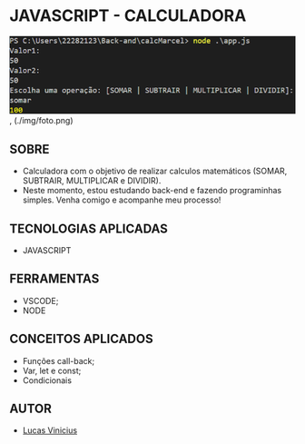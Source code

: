 # JAVASCRIPT - CALCULADORA

![](./img/foto.png), (./img/foto.png)

## **SOBRE**

- Calculadora com o objetivo de realizar calculos matemáticos (SOMAR, SUBTRAIR, MULTIPLICAR e DIVIDIR).
- Neste momento, estou estudando back-end e fazendo programinhas simples. 
   Venha comigo e acompanhe meu processo!

## **TECNOLOGIAS APLICADAS**

- JAVASCRIPT

## **FERRAMENTAS**

- VSCODE;
- NODE

## **CONCEITOS APLICADOS**

- Funções call-back;
- Var, let e const;
- Condicionais

## **AUTOR**

- [Lucas Vinicius](https://www.linkedin.com/in/lucas-vinicius-silva-686157219?lipi=urn%3Ali%3Apage%3Ad_flagship3_profile_view_base_contact_details%3BXhH3YEjrTCGmnj8elCECXQ%3D%3D)

